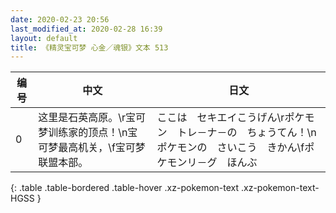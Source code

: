 ```yaml
---
date: 2020-02-23 20:56
last_modified_at: 2020-02-28 16:39
layout: default
title: 《精灵宝可梦 心金／魂银》文本 513
---
```

| 编号 | 中文 | 日文 |
| ---- | ---- | ---- |
| 0 | 这里是石英高原。\r宝可梦训练家的顶点！\n宝可梦最高机关，\f宝可梦联盟本部。 | ここは　セキエイこうげん\rポケモン　トレ－ナ－の　ちょうてん！\nポケモンの　さいこう　きかん\fポケモンリ－グ　ほんぶ |
{: .table .table-bordered .table-hover .xz-pokemon-text .xz-pokemon-text-HGSS }